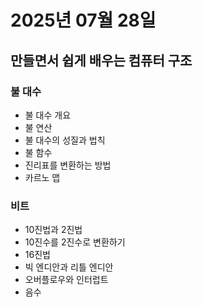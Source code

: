 # 2025년 07월 28일

## 만들면서 쉽게 배우는 컴퓨터 구조

### 불 대수

- 불 대수 개요
- 불 연산
- 불 대수의 성질과 법칙
- 불 함수
- 진리표를 변환하는 방법
- 카르노 맵

### 비트

- 10진법과 2진법
- 10진수를 2진수로 변환하기
- 16진법
- 빅 엔디안과 리틀 엔디안
- 오버플로우와 인터럽트
- 음수
